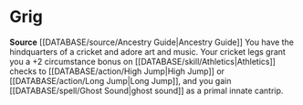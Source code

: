 ﻿---
id: '141'
name: Grig
rarity: Common
source: '[[DATABASE/source/Ancestry Guide|Ancestry Guide]]'
type: Heritage

---
# Grig

**Source** [[DATABASE/source/Ancestry Guide|Ancestry Guide]] 
You have the hindquarters of a cricket and adore art and music. Your cricket legs grant you a +2 circumstance bonus on [[DATABASE/skill/Athletics|Athletics]] checks to [[DATABASE/action/High Jump|High Jump]] or [[DATABASE/action/Long Jump|Long Jump]], and you gain [[DATABASE/spell/Ghost Sound|ghost sound]] as a primal innate cantrip.